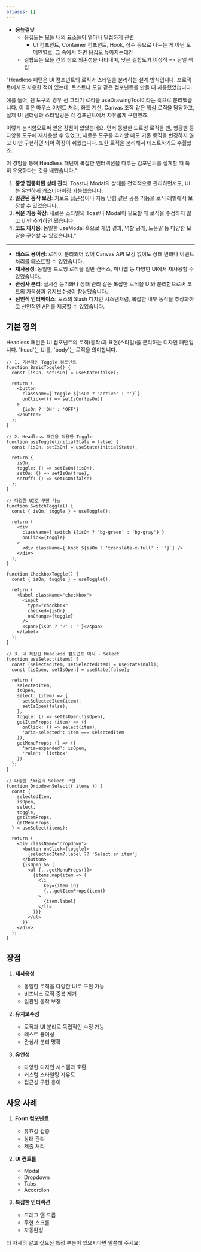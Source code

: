 ```yaml
---
aliases: []
---
```

- **응높결낮**
	- 응집도는 모듈 내의 요소들이 얼마나 밀접하게 관련
		- UI 컴포넌트, Container 컴포넌트, Hook, 상수 등으로 나누는 게 아닌 도메인별로, 그 속에서 하면 응집도 높아지는데?!
	- 결합도는 모듈 간의 상호 의존성을 나타내며, 낮은 결합도가 이상적 => 단일 책임

"Headless 패턴은 UI 컴포넌트의 로직과 스타일을 분리하는 설계 방식입니다. 프로젝트에서도 사용한 적이 있는데, 토스트나 모달 같은 컴포넌트를 만들 때 사용했었습니다.

예를 들어, 펜 도구의 경우 선 그리기 로직을 useDrawingTool이라는 훅으로 분리했습니다. 이 훅은 마우스 이벤트 처리, 좌표 계산, Canvas 조작 같은 핵심 로직을 담당하고, 실제 UI 렌더링과 스타일링은 각 컴포넌트에서 자유롭게 구현했죠.

이렇게 분리함으로써 얻은 장점이 있었는데요. 먼저 동일한 드로잉 로직을 펜, 형광펜 등 다양한 도구에 재사용할 수 있었고, 새로운 도구를 추가할 때도 기존 로직을 변경하지 않고 UI만 구현하면 되어 확장이 쉬웠습니다. 또한 로직을 분리해서 테스트하기도 수월했죠.

이 경험을 통해 Headless 패턴이 복잡한 인터랙션을 다루는 컴포넌트를 설계할 때 특히 유용하다는 것을 배웠습니다."

1. **중앙 집중화된 상태 관리**: Toast나 Modal의 상태를 전역적으로 관리하면서도, UI는 유연하게 커스터마이징 가능했습니다.
2. **일관된 동작 보장**: 키보드 접근성이나 자동 닫힘 같은 공통 기능을 로직 레벨에서 보장할 수 있었습니다.
3. **쉬운 기능 확장**: 새로운 스타일의 Toast나 Modal이 필요할 때 로직을 수정하지 않고 UI만 추가하면 됐습니다.
4. **코드 재사용**: 동일한 useModal 훅으로 게임 결과, 역할 공개, 도움말 등 다양한 모달을 구현할 수 있었습니다."

---

- **테스트 용이성**: 로직이 분리되어 있어 Canvas API 모킹 없이도 상태 변화나 이벤트 처리를 테스트할 수 있었습니다.
- **재사용성**: 동일한 드로잉 로직을 일반 캔버스, 미니맵 등 다양한 UI에서 재사용할 수 있었습니다.
- **관심사 분리**: 실시간 동기화나 상태 관리 같은 복잡한 로직을 UI와 분리함으로써 코드의 가독성과 유지보수성이 향상됐습니다.
- **선언적 인터페이스**: 토스의 Slash 디자인 시스템처럼, 복잡한 내부 동작을 추상화하고 선언적인 API를 제공할 수 있었습니다.
## 기본 정의
Headless 패턴은 UI 컴포넌트의 로직(동작)과 표현(스타일)을 분리하는 디자인 패턴입니다. 'head'는 UI를, 'body'는 로직을 의미합니다.

```tsx
// 1. 기본적인 Toggle 컴포넌트
function BasicToggle() {
  const [isOn, setIsOn] = useState(false);

  return (
    <button 
      className={`toggle ${isOn ? 'active' : ''}`}
      onClick={() => setIsOn(!isOn)}
    >
      {isOn ? 'ON' : 'OFF'}
    </button>
  );
}

// 2. Headless 패턴을 적용한 Toggle
function useToggle(initialState = false) {
  const [isOn, setIsOn] = useState(initialState);
  
  return {
    isOn,
    toggle: () => setIsOn(!isOn),
    setOn: () => setIsOn(true),
    setOff: () => setIsOn(false)
  };
}

// 다양한 UI로 구현 가능
function SwitchToggle() {
  const { isOn, toggle } = useToggle();
  
  return (
    <div 
      className={`switch ${isOn ? 'bg-green' : 'bg-gray'}`}
      onClick={toggle}
    >
      <div className={`knob ${isOn ? 'translate-x-full' : ''}`} />
    </div>
  );
}

function CheckboxToggle() {
  const { isOn, toggle } = useToggle();
  
  return (
    <label className="checkbox">
      <input 
        type="checkbox"
        checked={isOn}
        onChange={toggle}
      />
      <span>{isOn ? '✓' : ''}</span>
    </label>
  );
}

// 3. 더 복잡한 Headless 컴포넌트 예시 - Select
function useSelect(items) {
  const [selectedItem, setSelectedItem] = useState(null);
  const [isOpen, setIsOpen] = useState(false);

  return {
    selectedItem,
    isOpen,
    select: (item) => {
      setSelectedItem(item);
      setIsOpen(false);
    },
    toggle: () => setIsOpen(!isOpen),
    getItemProps: (item) => ({
      onClick: () => select(item),
      'aria-selected': item === selectedItem
    }),
    getMenuProps: () => ({
      'aria-expanded': isOpen,
      'role': 'listbox'
    })
  };
}

// 다양한 스타일의 Select 구현
function DropdownSelect({ items }) {
  const {
    selectedItem,
    isOpen,
    select,
    toggle,
    getItemProps,
    getMenuProps
  } = useSelect(items);

  return (
    <div className="dropdown">
      <button onClick={toggle}>
        {selectedItem?.label ?? 'Select an item'}
      </button>
      {isOpen && (
        <ul {...getMenuProps()}>
          {items.map(item => (
            <li 
              key={item.id}
              {...getItemProps(item)}
            >
              {item.label}
            </li>
          ))}
        </ul>
      )}
    </div>
  );
}
```

## 장점

1. **재사용성**
   - 동일한 로직을 다양한 UI로 구현 가능
   - 비즈니스 로직 중복 제거
   - 일관된 동작 보장

2. **유지보수성**
   - 로직과 UI 분리로 독립적인 수정 가능
   - 테스트 용이성
   - 관심사 분리 명확

3. **유연성**
   - 다양한 디자인 시스템과 호환
   - 커스텀 스타일링 자유도
   - 접근성 구현 용이

## 사용 사례

1. **Form 컴포넌트**
   - 유효성 검증
   - 상태 관리
   - 제출 처리

2. **UI 컨트롤**
   - Modal
   - Dropdown
   - Tabs
   - Accordion

3. **복잡한 인터랙션**
   - 드래그 앤 드롭
   - 무한 스크롤
   - 자동완성

더 자세히 알고 싶으신 특정 부분이 있으시다면 말씀해 주세요!